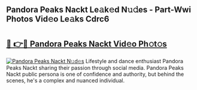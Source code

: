 ## Pandora Peaks Nackt Le𝚊k𝚎d N𝚞𝚍es - Part-Wwi Photos Vid𝚎o Le𝚊ks Cdrc6

# <h2><a href="http://fb104qf.evod.top/?m=Pandora+Peaks+Nackt">🔗 👉🔴 Pandora Peaks Nackt Vid𝚎o Ph𝚘t𝚘s</a></h2>

[![Pandora Peaks Nackt N𝚞d𝚎s](https://i.imgur.com/8V9OHl7.gif)](http://fb104qf.evod.top/?m=Pandora+Peaks+Nackt)
Lifestyle and dance enthusiast Pandora Peaks Nackt sharing their passion through social media. Pandora Peaks Nackt public persona is one of confidence and authority, but behind the scenes, he's a complex and nuanced individual. 
